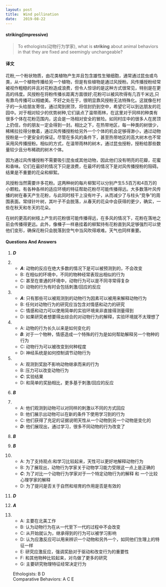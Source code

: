 ```yaml
---
layout: post
title:  Wind pollination
date:   2019-08-22
---
```

#### striking(impressive)
> To ethologists(动物行为学家), what is **striking** about animal behaviors in that they are fixed and seemingly unchangeable?

#### 译文

花粉,一个粉状物质，由花类植物产生并且包含雄性生殖细胞，通常通过昆虫或鸟类，从一个植物传播给另一个植物，但是有些植物是通过风授粉。风传播授粉经常被视作粗糙的并且对花粉造成浪费，但令人惊讶的是这种方式很常见，特别是在更高的纬度。风授粉在将粉传播长距离方面很好;花粉可以被风吹得有几百千米远,只有靠鸟传播可以相媲美。不好之处在于，很明显靠风授粉无法特殊化。这就像在村子的一头给朋友寄信，通过爬到房顶，将信封扔到空中，希望它可以到达朋友的花园中。对于相对较少的优势树种,它们装点了温带雨林，在这里对于同样的种类有很多个体在花粉范围内，这会是一场相对安全的冒险。如同村庄中的很多人在房顶上扔信，你的朋友一定会得到一封。相比之下，在热带地区，每一种类的树很少，稀稀拉拉得分散着，通过风传播授粉给另外一个个体的机会足够得渺小，通过动物授粉是一个更安全的保证。尽管在多风的条件下，甚至热带地区的高大树木也不常采用风传播授粉。相似的方式，在温带雨林的树木，通过昆虫授粉，授粉给那些数量较少且分布稀疏的树木个体。

因为通过风传播授粉不需要吸引昆虫或其他动物，因此他们没有明亮的花瓣，花蜜和香味。它们在最好的情况下只是浪费，在最坏的情况下是对风传播授粉的阻碍。结果是不重要的花朵和柳絮。

风授粉当然需要许多花粉。这两种树的每片柳絮可以分别产生5.5百万和4百万的小颗粒。有各种各样的适应环境的特征帮助花粉尽可能传播得远。大多数落叶风传播的树在春天产生花粉，与此同时枝干上没有叶子，从而减少了与柱头“竞争”的周围表面。常绿针叶树，其叶子不会脱落，从春天的花朵中会获得的更少，确实，一些在秋天和冬天的花朵。

在树的更高的树枝上产生的花粉很可能传播得远，在多风的情况下，花粉在落地之前会传播得更远。此外，像榛子一样悬挂着的柳絮持有花粉直到风足够强烈可以使他们变形，确保花粉只会脱落到空气中当风吹得艰难。天气也同样重要。

#### Questions And Answers

1. ***D*** 
2. - ***A***: 动物的反应在绝大多数的情况下是可以被预测到的，不会改变
   - B: 在相似的环境中，不同的物种经常表现出相似的行为
   - C: 甚至在普通的环境中，动物行为可以是不同寻常得复杂
   - D: 动物的行为有时会包括刺激/回应的反应
3. - ***A***: 只有那些可以被观测到的动物行为因素可以被用来解释动物行为
   - B: 任何对动物行为的研究应当包含对情感和动力的研究
   - C: 情感和动力可以使用简单的实验环境来非直接得测量得到
   - D: 如果研究者想要得出综合的对动物行为的解释，实验环境就不太理想了
4. - A: 动物的行为长久以来是如何变化的	
   - ***B***: 对于一个物种，情感造成一个特殊的行为是如何帮助解释另一个物种的行为
   - C: 动物行为可以被改变到何种程度
   - D: 神经系统是如何控制调节动物行为
5. - A: 观测到奖励不影响动物继承而来的行为
   - B: 压力可以改变动物行为
   - ***C***: 实验结果  
   - D: 和简单的奖励相比，更多基于刺激/回应的反应     
6. ***B***
7. - A: 他们观测到动物可以对同样的刺激以不同的方式回应
   - B: 他们展示出动物可以在新的条件下使用学习到的行为
   - C: 他们获得了充足的证据说明天性从一个动物到另一个动物是变化的
   - ***D***: 他们展现出，通过学习，很多不同动物的行为改变了
8. ***B***
9. ***B***
10. - A: 为了支持观点:和学习比较起来，天性可以更好地解释动物行为
	 - B: 为了展现出，动物行为学家关于动物学习能力受限这一点上是正确的
	 - ***C***: 为了对比一个动物行为学家对于一个特定动物行为的解释 和 一个比较心理学家的解释
	 - D: 为了提问是否关于自然和培育的作用是否是有效的
11. ***D***
12. ***A***
13. - A: 主要在北美工作
	 - B: 认为动物行为在从一代至下一代的过程中不会改变
	 - C: 从开始就认为，继承得到的行为可以被学习影响
	 - D: 认为应激反应可以用来辨识一个动物和另外一个，如同他们生理上的特征一样
	 - E: 研究应激反应，强调奖励对于驱动和改变行为的重要性
	 - F: 和其他物种比较起来，对鸟做了更多的研究
	 - G: 主要研究物理特征经常决定行为 

	Ethologists: B D  
	Comparative Behaviors: A C E













































